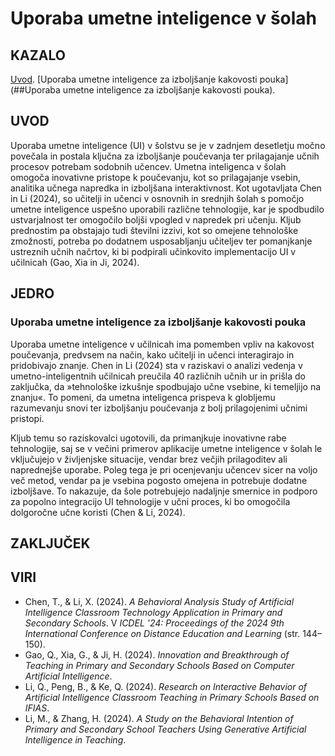 # Uporaba umetne inteligence v šolah

## KAZALO
[Uvod](#Uvod).
[Uporaba umetne inteligence za izboljšanje kakovosti pouka](##Uporaba umetne inteligence za izboljšanje kakovosti pouka).


## UVOD
Uporaba umetne inteligence (UI) v šolstvu se je v zadnjem desetletju močno povečala in postala ključna za izboljšanje poučevanja ter prilagajanje učnih procesov potrebam sodobnih učencev. Umetna inteligenca v šolah omogoča inovativne pristope k poučevanju, kot so prilagajanje vsebin, analitika učnega napredka in izboljšana interaktivnost. Kot ugotavljata Chen in Li (2024), so učitelji in učenci v osnovnih in srednjih šolah s pomočjo umetne inteligence uspešno uporabili različne tehnologije, kar je spodbudilo ustvarjalnost ter omogočilo boljši vpogled v napredek pri učenju. Kljub prednostim pa obstajajo tudi številni izzivi, kot so omejene tehnološke zmožnosti, potreba po dodatnem usposabljanju učiteljev ter pomanjkanje ustreznih učnih načrtov, ki bi podpirali učinkovito implementacijo UI v učilnicah (Gao, Xia in Ji, 2024). 

## JEDRO

### Uporaba umetne inteligence za izboljšanje kakovosti pouka

Uporaba umetne inteligence v učilnicah ima pomemben vpliv na kakovost poučevanja, predvsem na način, kako učitelji in učenci interagirajo in pridobivajo znanje. Chen in Li (2024) sta v raziskavi o analizi vedenja v umetno-inteligentnih učilnicah preučila 40 različnih učnih ur in prišla do zaključka, da »tehnološke izkušnje spodbujajo učne vsebine, ki temeljijo na znanju«. To pomeni, da umetna inteligenca prispeva k globljemu razumevanju snovi ter izboljšanju poučevanja z bolj prilagojenimi učnimi pristopi. 

Kljub temu so raziskovalci ugotovili, da primanjkuje inovativne rabe tehnologije, saj se v večini primerov aplikacije umetne inteligence v šolah le vključujejo v življenjske situacije, vendar brez večjih prilagoditev ali naprednejše uporabe. Poleg tega je pri ocenjevanju učencev sicer na voljo več metod, vendar pa je vsebina pogosto omejena in potrebuje dodatne izboljšave. To nakazuje, da šole potrebujejo nadaljnje smernice in podporo za popolno integracijo UI tehnologije v učni proces, ki bo omogočila dolgoročne učne koristi (Chen & Li, 2024).

## ZAKLJUČEK
## VIRI
- Chen, T., & Li, X. (2024). *A Behavioral Analysis Study of Artificial Intelligence Classroom Technology Application in Primary and Secondary Schools*. V *ICDEL '24: Proceedings of the 2024 9th International Conference on Distance Education and Learning* (str. 144–150). 
- Gao, Q., Xia, G., & Ji, H. (2024). *Innovation and Breakthrough of Teaching in Primary and Secondary Schools Based on Computer Artificial Intelligence*.
- Li, Q., Peng, B., & Ke, Q. (2024). *Research on Interactive Behavior of Artificial Intelligence Classroom Teaching in Primary Schools Based on IFIAS*.
- Li, M., & Zhang, H. (2024). *A Study on the Behavioral Intention of Primary and Secondary School Teachers Using Generative Artificial Intelligence in Teaching*.


